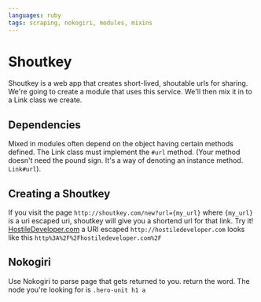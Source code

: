 ```yaml
---
languages: ruby
tags: scraping, nokogiri, modules, mixins
---
```


# Shoutkey
Shoutkey is a web app that creates short-lived, shoutable urls for sharing. We're going to create a module that uses this service. We'll then mix it in to a Link class we create.

## Dependencies
Mixed in modules often depend on the object having certain methods defined. The Link class must implement the `#url` method. (Your method doesn't need the pound sign. It's a way of denoting an instance method. `Link#url`).

## Creating a Shoutkey
If you visit the page `http://shoutkey.com/new?url={my_url}` where `{my_url}` is a uri escaped uri, shoutkey will give you a shortend url for that link. Try it!
[HostileDeveloper.com](http://shoutkey.com/new?url=http%3A%2F%2Fhostiledeveloper.com%2F)
a URI escaped `http://hostiledeveloper.com` looks like this `http%3A%2F%2Fhostiledeveloper.com%2F`


## Nokogiri

Use Nokogiri to parse page that gets returned to you. return the word. The node you're looking for is `.hero-unit h1 a`
